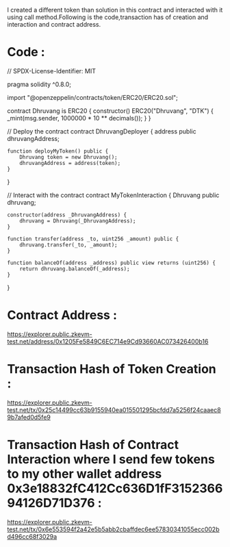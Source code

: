 I created a different token than solution in this contract and interacted with it using call method.Following is the code,transaction has of creation and interaction and contract address.

# Code :
// SPDX-License-Identifier: MIT

pragma solidity ^0.8.0;

import "@openzeppelin/contracts/token/ERC20/ERC20.sol";

contract Dhruvang is ERC20 {
    constructor() ERC20("Dhruvang", "DTK") {
        _mint(msg.sender, 1000000 * 10 ** decimals());
    }
}

// Deploy the contract
contract DhruvangDeployer {
    address public dhruvangAddress;

    function deployMyToken() public {
        Dhruvang token = new Dhruvang();
        dhruvangAddress = address(token);
    }
}

// Interact with the contract
contract MyTokenInteraction {
    Dhruvang public dhruvang;

    constructor(address _DhruvangAddress) {
        dhruvang = Dhruvang(_DhruvangAddress);
    }

    function transfer(address _to, uint256 _amount) public {
        dhruvang.transfer(_to, _amount);
    }

    function balanceOf(address _address) public view returns (uint256) {
        return dhruvang.balanceOf(_address);
    }
}

# Contract Address :
https://explorer.public.zkevm-test.net/address/0x1205Fe5849C6EC714e9Cd93660AC073426400b16

# Transaction Hash of Token Creation :
https://explorer.public.zkevm-test.net/tx/0x25c14499cc63b9155940ea015501295bcfdd7a5256f24caaec89b7afed0d5fe9

# Transaction Hash of Contract Interaction where I send few tokens to my other wallet address 0x3e18832fC412Cc636D1fF315236694126D71D376 :
https://explorer.public.zkevm-test.net/tx/0x6e553594f2a42e5b5abb2cbaffdec6ee57830341055ecc002bd496cc68f3029a
